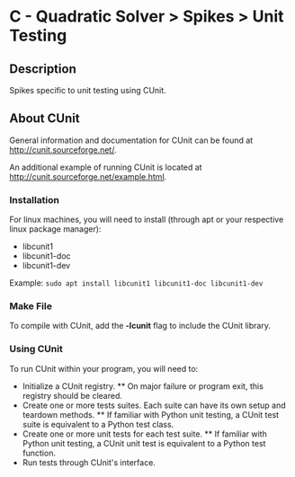 
# C - Quadratic Solver > Spikes > Unit Testing

## Description
Spikes specific to unit testing using CUnit.

## About CUnit
General information and documentation for CUnit can be found at http://cunit.sourceforge.net/.

An additional example of running CUnit is located at http://cunit.sourceforge.net/example.html.

### Installation
For linux machines, you will need to install (through apt or your respective linux package manager):
* libcunit1
* libcunit1-doc
* libcunit1-dev

Example: ``sudo apt install libcunit1 libcunit1-doc libcunit1-dev``

### Make File
To compile with CUnit, add the **-lcunit** flag to include the CUnit library.

### Using CUnit
To run CUnit within your program, you will need to:
* Initialize a CUnit registry.
** On major failure or program exit, this registry should be cleared.
* Create one or more tests suites. Each suite can have its own setup and teardown methods.
** If familiar with Python unit testing, a CUnit test suite is equivalent to a Python test class.
* Create one or more unit tests for each test suite.
** If familiar with Python unit testing, a CUnit unit test is equivalent to a Python test function.
* Run tests through CUnit's interface.
